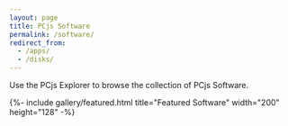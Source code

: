 ```yaml
---
layout: page
title: PCjs Software
permalink: /software/
redirect_from:
  - /apps/
  - /disks/
---
```


Use the PCjs Explorer to browse the collection of PCjs Software.

{%- include gallery/featured.html title="Featured Software" width="200" height="128" -%}
